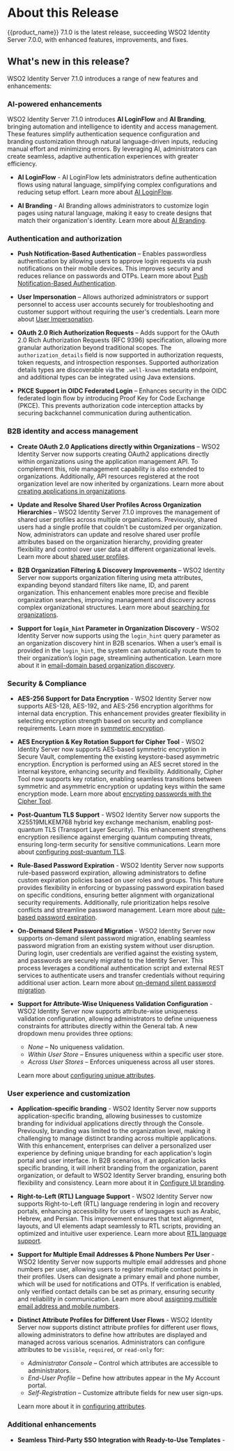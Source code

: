 # About this Release

{{product_name}} 7.1.0 is the latest release, succeeding WSO2 Identity Server 7.0.0, with enhanced features, improvements, and fixes.

## What's new in this release?

WSO2 Identity Server 7.1.0 introduces a range of new features and enhancements:

### AI-powered enhancements

WSO2 Identity Server 7.1.0 introduces **AI LoginFlow** and **AI Branding**, bringing automation and intelligence to identity and access management. These features simplify authentication sequence configuration and branding customization through natural language-driven inputs, reducing manual effort and minimizing errors. By leveraging AI, administrators can create seamless, adaptive authentication experiences with greater efficiency.

- **AI LoginFlow** - AI LoginFlow lets administrators define authentication flows using natural language, simplifying complex configurations and reducing setup effort. Learn more about [AI LoginFlow]({{base_path}}/guides/authentication/login-flow-ai/).

- **AI Branding** - AI Branding allows administrators to customize login pages using natural language, making it easy to create designs that match their organization's identity. Learn more about [AI Branding]({{base_path}}/guides/branding/branding-ai/).

### Authentication and authorization

- **Push Notification-Based Authentication** – Enables passwordless authentication by allowing users to approve login requests via push notifications on their mobile devices. This improves security and reduces reliance on passwords and OTPs. Learn more about [Push Notification-Based Authentication]({{base_path}}/guides/authentication/mfa/add-push-auth-login/).

- **User Impersonation** – Allows authorized administrators or support personnel to access user accounts securely for troubleshooting and customer support without requiring the user's credentials. Learn more about [User Impersonation]({{base_path}}/guides/authorization/user-impersonation/).

- **OAuth 2.0 Rich Authorization Requests** –  Adds support for the OAuth 2.0 Rich Authorization Requests (RFC 9396) specification, allowing more granular authorization beyond traditional scopes. The `authorization_details` field is now supported in authorization requests, token requests, and introspection responses. Supported authorization details types are discoverable via the `.well-known` metadata endpoint, and additional types can be integrated using Java extensions.

- **PKCE Support in OIDC Federated Login** –  Enhances security in the OIDC federated login flow by introducing Proof Key for Code Exchange (PKCE). This prevents authorization code interception attacks by securing backchannel communication during authentication.

### B2B identity and access management

- **Create OAuth 2.0 Applications directly within Organizations** – WSO2 Identity Server now supports creating OAuth2 applications directly within organizations using the application management API. To complement this, role management capability is also extended to organizations. Additionally, API resources registered at the root organization level are now inherited by organizations. Learn more about [creating applications in organizations]({{base_path}}/guides/organization-management/organization-applications/).

- **Update and Resolve Shared User Profiles Across Organization Hierarchies** –  WSO2 Identity Server 7.1.0 improves the management of shared user profiles across multiple organizations. Previously, shared users had a single profile that couldn't be customized per organization. Now, administrators can update and resolve shared user profile attributes based on the organization hierarchy, providing greater flexibility and control over user data at different organizational levels. Learn more about [shared user profiles]({{base_path}}/guides/organization-management/share-user-profiles/).

- **B2B Organization Filtering & Discovery Improvements** – WSO2 Identity Server now supports organization filtering using meta attributes, expanding beyond standard filters like name, ID, and parent organization. This enhancement enables more precise and flexible organization searches, improving management and discovery across complex organizational structures. Learn more about [searching for organizations]({{base_path}}/guides/organization-management/manage-organizations/#search-an-organization).

- **Support for `login_hint` Parameter in Organization Discovery** - WSO2 Identity Server now supports using the `login_hint` query parameter as an organization discovery hint in B2B scenarios. When a user’s email is provided in the `login_hint`, the system can automatically route them to their organization’s login page, streamlining authentication. Learn more about it in [email-domain based organization discovery]({{base_path}}/guides/organization-management/email-domain-based-organization-discovery/).


### Security & Compliance

- **AES-256 Support for Data Encryption** - WSO2 Identity Server now supports AES-128, AES-192, and AES-256 encryption algorithms for internal data encryption. This enhancement provides greater flexibility in selecting encryption strength based on security and compliance requirements. Learn more in [symmetric encryption]({{base_path}}/deploy/security/symmetric-encryption/).

- **AES Encryption & Key Rotation Support for Cipher Tool** - WSO2 Identity Server now supports AES-based symmetric encryption in Secure Vault, complementing the existing keystore-based asymmetric encryption. Encryption is performed using an AES secret stored in the internal keystore, enhancing security and flexibility. Additionally, Cipher Tool now supports key rotation, enabling seamless transitions between symmetric and asymmetric encryption or updating keys within the same encryption mode. Learn more about [encrypting passwords with the Cipher Tool]({{base_path}}/deploy/security/encrypt-passwords-with-cipher-tool/).

- **Post-Quantum TLS Support** - WSO2 Identity Server now supports the X25519MLKEM768 hybrid key exchange mechanism, enabling post-quantum TLS (Transport Layer Security). This enhancement strengthens encryption resilience against emerging quantum computing threats, ensuring long-term security for sensitive communications. Learn more about [configuring post-quantum TLS]({{base_path}}/deploy/security/configure-post-quantum-tls/).

- **Rule-Based Password Expiration** - WSO2 Identity Server now supports rule-based password expiration, allowing administrators to define custom expiration policies based on user roles and groups. This feature provides flexibility in enforcing or bypassing password expiration based on specific conditions, ensuring better alignment with organizational security requirements. Additionally, rule prioritization helps resolve conflicts and streamline password management. Learn more about [rule-based password expiration]({{base_path}}/guides/account-configurations/login-security/password-validation/#rule-based-password-expiration).

- **On-Demand Silent Password Migration** - WSO2 Identity Server now supports on-demand silent password migration, enabling seamless password migration from an existing system without user disruption. During login, user credentials are verified against the existing system, and passwords are securely migrated to the Identity Server. This process leverages a conditional authentication script and external REST services to authenticate users and transfer credentials without requiring additional user action. Learn more about [on-demand silent password migration]({{base_path}}/guides/users/migrate-users/migrate-passwords/).

- **Support for Attribute-Wise Uniqueness Validation Configuration** - WSO2 Identity Server now supports attribute-wise uniqueness validation configuration, allowing administrators to define uniqueness constraints for attributes directly within the General tab. A new dropdown menu provides three options:
    - *None* – No uniqueness validation.
    - *Within User Store* – Ensures uniqueness within a specific user store.
    - *Across User Stores* – Enforces uniqueness across all user stores.

    Learn more about [configuring unique attributes]({{base_path}}/guides/users/attributes/configure-unique-attributes/).


### User experience and customization

- **Application-specific branding** - WSO2 Identity Server now supports application-specific branding, allowing businesses to customize branding for individual applications directly through the Console. Previously, branding was limited to the organization level, making it challenging to manage distinct branding across multiple applications. With this enhancement, enterprises can deliver a personalized user experience by defining unique branding for each application's login portal and user interface. In B2B scenarios, if an application lacks specific branding, it will inherit branding from the organization, parent organization, or default to WSO2 Identity Server branding, ensuring both flexibility and consistency. Learn more about it in [Configure UI branding]({{base_path}}/guides/branding/configure-ui-branding/).

- **Right-to-Left (RTL) Language Support** - WSO2 Identity Server now supports Right-to-Left (RTL) language rendering in login and recovery portals, enhancing accessibility for users of languages such as Arabic, Hebrew, and Persian. This improvement ensures that text alignment, layouts, and UI elements adapt seamlessly to RTL scripts, providing an optimized and intuitive user experience. Learn more about [RTL language support]({{base_path}}/guides/branding/localization/#right-to-left-rtl-language-support).

- **Support for Multiple Email Addresses & Phone Numbers Per User** - WSO2 Identity Server now supports multiple email addresses and phone numbers per user, allowing users to register multiple contact points in their profiles. Users can designate a primary email and phone number, which will be used for notifications and OTPs. If verification is enabled, only verified contact details can be set as primary, ensuring security and reliability in communication. Learn more about [assigning multiple email address and mobile numbers]({{base_path}}/guides/users/attributes/manage-attributes/#assign-multiple-email-addresses-and-mobile-numbers-to-a-user).

- **Distinct Attribute Profiles for Different User Flows** - WSO2 Identity Server now supports distinct attribute profiles for different user flows, allowing administrators to define how attributes are displayed and managed across various scenarios. Administrators can configure attributes to be `visible`, `required`, or `read-only` for:

    - *Administrator Console* – Control which attributes are accessible to administrators.
    - *End-User Profile* – Define how attributes appear in the My Account portal.
    - *Self-Registration* – Customize attribute fields for new user sign-ups.
     
    Learn more about it in [configuring attributes]({{base_path}}/guides/users/attributes/manage-attributes/#configure-attributes).

### Additional enhancements

- **Seamless Third-Party SSO Integration with Ready-to-Use Templates** - 









<!-- - **Productized Support for B2B CIAM Use Cases**

    WSO2 Identity Server now enables secure access for your B2B business customers with flexible organization management capabilities. B2B CIAM is the identity foundation that helps organizations that work with business customers, franchises, distributors and suppliers get their apps and services to market quickly and securely.

    **Key Highlights:**
  
    - Onboard enterprise IDP, or invite users to register at organizations
    - Configure varied login options for organizations
    - Hierarchical organization management
    - Delegated administration
    - Different branding for organizations
    - Resolve organization at login as the user inputs the organization name, based on the user’s email domain mapped for a particular organization or based on a query or path parameter in the URL
  
    [Learn more]({{base_path}}/guides/organization-management/)

- **Authentication API for App-Native Authentication**

    This release introduces an API-based authentication capability, allowing developers to implement complete authentication workflows within their applications, focusing on enhanced user experience.
  
    **Key Highlights:**
  
    - A flexible API containing all necessary details to render UIs inside the application itself
    - Support for handling authentication orchestration logic at the WSO2 Identity Server  without taking that overhead to the application (e.g: Based on the device the user logs in to the app, prompt the second factor)
    - APIs based on OAuth 2.0/Open ID Connect standards, requiring no browser support
    - Ensures identity and proof of possession of the client in handling authentication credentials

    [Learn more]({{base_path}}/guides/authentication/add-application-native-login/)

- **OAuth 2.0 Specifications**

    WSO2 Identity Server now supports the following OAuth 2.0 specifications, designed for protecting APIs exposing high-value and sensitive data:
  
    - [JWT Secured Authorization Response Mode](https://openid.net/specs/oauth-v2-jarm.html){:target="_blank"}
    - [Pushed Authorization Requests](https://www.rfc-editor.org/rfc/rfc9126.html){:target="_blank"}

- **Compliance with FAPI 1.0 Profiles**

    WSO2 IS is now compliant with FAPI 1.0 [Baseline](https://openid.net/specs/openid-financial-api-part-1-1_0.html){:target="_blank"} and [Advanced](https://openid.net/specs/openid-financial-api-part-2-1_0.html){:target="_blank"} profiles, ensuring secure and compliant financial services operations.

    **Key Highlights:**
  
    - Create FAPI compliant applications from DCR. This validates FAPI enforcements a FAPI compliant application should have like Software Statement Assertions(SSA) validation that ensures the third party is trusted with the regulatory body of the region
    - Support for certificate bound access tokens.
    - Support for pairwise subject identifiers
    - Enforcing request object validations for FAPI compliance
        - Mandate sending a request object in the authorization request passed via the request or request_uri parameter.
        - Mandatory request object parameter validations (scope, redirect_uri, nonce)
        - Request object signing algorithm restriction (PS256, ES256)
    - Mandate PKCE for PAR
    - Enforce nbf & exp claim validations
    - Enforcing FAPI allowed client authentication methods and signature algorithms

- **First-Class Support for Securing API Resources**

    Comprehensive support for API Authorization via RBAC is now available, allowing easy representation, subscription, and role-based access control for API resources.

    **Key Highlights:**
  
    - Easily represent API Resources and scopes associated with your applications.
    - Seamlessly subscribe API Resources to applications.
    - Define roles collecting API scopes.
    - Enable RBAC when authorizing APIs.
    - Role assignment for users and groups connected from various sources (from user stores, from external IdPs)
    - Role-Based scope validation during token issuing.

    [Learn more]({{base_path}}/guides/authorization/api-authorization/api-authorization/)

- **Command line utility to manage Identity Server configurations in CI/CD workflows**

    Efficiently manage WSO2 Identity Server configurations across CI/CD workflows with a command-line utility, designed to promote configurations from development to higher environments seamlessly.
  
    [Learn more]({{base_path}}/deploy/promote-configurations/)

- **FIPS 140-2 Compliance**

    WSO2 Identity Server is now FIPS compliant.FIPS (Federal Information Processing Standard) is a standard created by the National Institute of Standards and Technology’s (NIST’s) Computer Security Division. FIPS established a data security and computer system standard that organizations must adhere to per the Federal Information Security Management Act of 2002 (FISMA). Compliance in the Identity Server helps your deployment to be compliant and certified for FIPS.

    [Learn more]({{base_path}}/deploy/enable-fips-for-is/)

- **HYPR for Passwordless and Biometric Authentication**

    WSO2 Identity Server now offers the HYPR connector as an authentication option for applications, enabling passwordless and biometric authentication to enhance security and user experience. It is available as a IS 7.0.0 compatible connector in the [connector store](https://store.wso2.com/store/assets/isconnector/details/9fae98d3-26a6-4b1f-a356-f58b08d060ed){:target="_blank"}.
  
    [Learn more](https://github.com/wso2-extensions/identity-outbound-auth-hypr){:target="_blank"}

- **Branding and i18n Support**

    Easily brand and localize end-user facing UIs and email templates for a consistent and unified user experience.
  
    [Learn more]({{base_path}}/guides/branding/)

- **Email and SMS OTP for Passwordless Login**

    Enhanced email and SMS OTP authentication options are now available for passwordless login, with a simplified configuration process.

    **Key Highlights:**
  
    - This release contains a new implementation of email and SMS OTP authenticators, removing the requirement to configure an identity provider and simplifying the configurations.
    - New implementation also enables using email and SMS OTP as passwordless login options
    - Previous implementations of email and SMS OTP authenticators are now deprecated.

    [Learn more]({{base_path}}/guides/authentication/passwordless-login/)

- **Idle Account Identification API**

    An API is now available to identify and manage idle user accounts, supporting notifications, locks, or deletions based on inactivity.
  
    [Learn more]({{base_path}}/apis/idle-accounts-identification-rest-api/)

- **Client-Id for OIDC RP-Initiated Logout**

    Support for sending the `client_id` to perform the logout request, providing flexibility in logout requests for relying parties.

    [Learn more]({{base_path}}/guides/authentication/oidc/add-logout/)

- **Email Magic Link Login from Different Browsers**

    The email magic link authenticator now supports logging in from a different browser, enhancing flexibility and user experience.
  
    [Learn more]({{base_path}}/guides/authentication/passwordless-login/add-passwordless-login-with-magic-link/)

## What has changed in this release?

If you are moving to WSO2 Identity Server 7.0.0 from a previous version, note that several capabilities that existed previously are now improved in WSO2 IS 7.0.0.

Learn more about [upgrading to WSO2 IS 7.0.0]({{base_path}}/deploy/upgrade/upgrade-wso2-is/) for details.

## Deprecated features

In the latest release of WSO2 Identity Server 7.0.0, we have deprecated several features to streamline operations, enhance security, and improve the user experience. These changes are part of our ongoing efforts to keep our platform robust and forward-compatible. Below, you will find details on the deprecated features and the recommended actions for users. Learn more about [WSO2 Identity Server Feature Deprecation]({{base_path}}/references/wso2-identity-server-feature-deprecation/).

- **Management Console**

    The Management Console has been deprecated in favor of the new Console UI, which offers a refreshed look and feel.

    It is now only available for a subset of features which are still not available in the new console. This includes XACML policy administration and editor, workflow configurations, key store management, registry configurations, tenant management, consent purpose management, and function libraries.
  
    **Recommendation**: Transition to the new [Console UI]({{base_path}}/guides/your-is/manage-console-access/) for all functionality other than what’s made default available in the carbon-based management console.

- **Identity Provider Based Email and SMS OTP Implementation**

    To simplify configurations, the previous implementation is deprecated in favor of new Email and SMS OTP authenticators.
  
    **Recommendation**: Adopt the new [Email]({{base_path}}/guides/authentication/mfa/add-emailotp-login/) and [SMS OTP]({{base_path}}/guides/authentication/mfa/add-smsotp-login/) implementation.

- **Password Expiry Connector**

    An in-built password expiry feature at the organization level now replaces the need for a separate authenticator in the login flow.
  
    **Recommendation**: Utilize the in-built [password expiry]({{base_path}}/guides/account-configurations/login-security/password-validation/) feature.

- **Userstore Level Password Patterns**

    Managing password patterns at the userstore level has been deprecated due to its complexity, moving to a tenant-level configuration.
  
    **Recommendation**: Implement tenant-level [password patterns]({{base_path}}/guides/account-configurations/login-security/password-validation/).

- **Account recovery with challenge questions**

    With the trend in the industry in moving away from the challenge question based account recovery use cases, this feature is deprecated and removed from the default distribution as a connector.

    **Recommendation**: Move to stronger account recovery options. The product capability is made available as a connector in the [connector store](https://store.wso2.com/store/assets/isconnector/details/1f79b51f-acae-4365-83ab-a2f1a6b690f9){:target="_blank"} for use during the transition.

- **Lite User Registration**

    This feature is deprecated as it does not align with the primary purpose of creating user accounts in the WSO2 Identity Server.

- **Idle Account Notification and Suspension**

    This feature is recommended to be managed with an external scheduler due to its complexity in a multi-node setup.
  
    **Recommendation**: Integrate with an external scheduler like [Azure Logic Apps](https://learn.microsoft.com/en-us/azure/logic-apps/concepts-schedule-automated-recurring-tasks-workflows){:target="_blank"} or [Choreo scheduled integration](https://wso2.com/choreo/docs/develop-components/develop-integrations/develop-a-scheduled-task/){:target="_blank"}.

- **User Account Recovery v1 API**

    Deprecated in favor of a more user-friendly v2 API.
  
    **Recommendation**: Use [User Account Recovery v2 API]({{base_path}}/apis/user-account-recovery-v2-rest-api/).

- **Consent Purpose Management and Prompting Consents at Sign-Up**

    The consent management purpose which can be attached at sign up is an incomplete implementation. We are moving out from providing this capability and planning to improve the product to provide OOTB capability to update marketing systems or consent and preference management systems on consent collected at registration. For example, collect ToS, privacy policy, and any marketing-related consents at registration and update respective systems that manage consent policies and challenge back to the user to collect consents if new policy versions are rolled out.
    
    WSO2 Identity Server will keep supporting consent management requirements in the following scenarios where a user will interact with a third-party application and will improve in associated use cases towards the direction of [open data ecosystems](https://openid.net/final-version-of-open-banking-and-open-data-ready-to-cross-borders-whitepaper-published/){:target="_blank"}.
    
    - In requirements where the user is sharing PII with third-party apps
    - In requirements where the user has to knowingly authorize third-party apps to access his/her data based on OAuth 2.0 scopes defined.

- **SaaS Application Configuration**

    Deprecated due to the introduction of productized B2B capabilities.
  
    **Recommendation**: Leverage productized [B2B capabilities]({{base_path}}/guides/organization-management/).

- **Request Path Authentication**

    Deprecated in favor of API-based authentication.
  
    **Recommendation**: Implement [app-native authentication]({{base_path}}/guides/authentication/add-application-native-login/) through the Authentication API.

- **Multiple Inbound Protocols in a Single Application**

    Only a single inbound authentication protocol configuration is supported going forward.
  
    **Recommendation**: Use multiple applications for different protocols.

- **Multiple Authenticators in a Single Connection**

    Deprecated in favor of a single authenticator configuration per connection.
  
    **Recommendation**: Employ multiple connections for different authenticator configurations.

- **Product Profile Support**

    "is", "worker", and "workflow" profiles are deprecated.
  
    **Recommendation**: Default to the standard product profile.

- **Unused Claim Dialects**

    Below claim dialects are now deprecated and removed from the product. However they will continue to be available in the already created tenants if you are migrating from a previous release.
      
    - Attribute Exchange Schema 
    - eIDAS

- **scim2/Roles API**

    We have enhanced the permission assignment of roles to include permissions of both Identity Server system APIs and business application APIs which are denoted as scopes.

    Further, In the prior versions of Identity Server, role management was limited to the organization level. In this release, roles can be created for both application-level and organization-level purposes.

    **Recommendation**: Use [scim2/v2/Roles API]({{base_path}}/apis/roles-v2-rest-api/).

- **Authentication Endpoint URL Branding**

    Deprecated in favor of using a load balancer for URL rewriting.
  
    **Recommendation**: Use a load balancer to rewrite the URL.

- **Configuration to Control Request Parameters to the Authentication Endpoint**

    The configuration `[authentication.endpoint.query_params]` which is used to control the request parameters going to the authentication endpoint previously is now deprecated.
  
    **Recommendation**: Use `[authentication.endpoint.redirect_params]` configuration.

- **Microprofile JWT 1.0**

    This specification focused on providing role-based access control for microservices which is now deprecated in favor of API Authorization via RBAC capabilities.
  
    **Recommendation**: Adopt [API Authorization]({{base_path}}/guides/authorization/api-authorization/api-authorization/) via RBAC.

## Fixed issues

For a complete list of issues fixed in this release, see [WSO2 IS 7.0.0 - Fixed Issues](https://github.com/wso2/product-is/issues?q=label%3AFixed%2F7.0.0+is%3Aclosed){:target="_blank"}.

## Known issues

For a complete list of open issues related to the WSO2 Identity Server, see [WSO2 IS - Open Issues](https://github.com/wso2/product-is/issues){:target="_blank"}. -->
